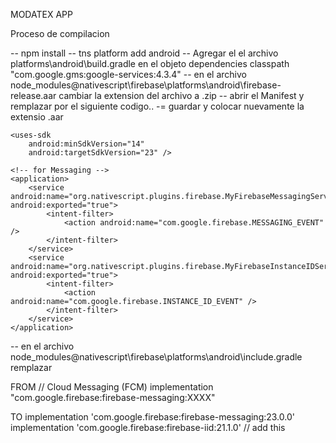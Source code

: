 MODATEX APP

Proceso de compilacion

-- npm install
-- tns platform add android
-- Agregar el el archivo platforms\android\build.gradle en el objeto dependencies classpath "com.google.gms:google-services:4.3.4"
-- en el archivo node_modules\@nativescript\firebase\platforms\android\firebase-release.aar cambiar la extension del archivo a .zip
-- abrir el Manifest y remplazar por el siguiente codigo..
-= guardar y colocar nuevamente la extensio .aar


<?xml version="1.0" encoding="utf-8"?>
<manifest xmlns:android="http://schemas.android.com/apk/res/android"
    package="org.nativescript.plugins.firebase"
    android:versionCode="1"
    android:versionName="1.0" >

    <uses-sdk
        android:minSdkVersion="14"
        android:targetSdkVersion="23" />

    <!-- for Messaging -->
    <application>
        <service android:name="org.nativescript.plugins.firebase.MyFirebaseMessagingService" android:exported="true">
            <intent-filter>
                <action android:name="com.google.firebase.MESSAGING_EVENT" />
            </intent-filter>
        </service>
        <service android:name="org.nativescript.plugins.firebase.MyFirebaseInstanceIDService" android:exported="true">
            <intent-filter>
                <action android:name="com.google.firebase.INSTANCE_ID_EVENT" />
            </intent-filter>
        </service>
    </application>

</manifest>


-- en el archivo  node_modules\@nativescript\firebase\platforms\android\include.gradle remplazar 

FROM
// Cloud Messaging (FCM)
implementation "com.google.firebase:firebase-messaging:XXXX"

TO
implementation 'com.google.firebase:firebase-messaging:23.0.0'
implementation 'com.google.firebase:firebase-iid:21.1.0' // add this